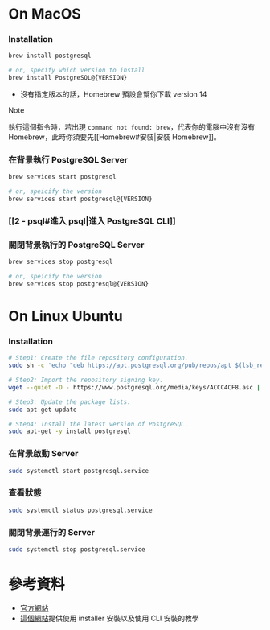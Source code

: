 # On MacOS

### Installation

```bash
brew install postgresql

# or, specify which version to install
brew install PostgreSQL@{VERSION}
```

- 沒有指定版本的話，Homebrew 預設會幫你下載 version 14

>[!Note]
>執行這個指令時，若出現 `command not found: brew`，代表你的電腦中沒有沒有 Homebrew，此時你須要先[[Homebrew#安裝|安裝 Homebrew]]。

### 在背景執行 PostgreSQL Server

```bash
brew services start postgresql

# or, speicify the version
brew services start postgresql@{VERSION}
```

### [[2 - psql#進入 psql|進入 PostgreSQL CLI]]

### 關閉背景執行的 PostgreSQL Server

```bash
brew services stop postgresql

# or, speicify the version
brew services stop postgresql@{VERSION}
```

# On Linux Ubuntu

### Installation

```bash
# Step1: Create the file repository configuration.
sudo sh -c 'echo "deb https://apt.postgresql.org/pub/repos/apt $(lsb_release -cs)-pgdg main" > /etc/apt/sources.list.d/pgdg.list'

# Step2: Import the repository signing key.
wget --quiet -O - https://www.postgresql.org/media/keys/ACCC4CF8.asc | sudo apt-key add -

# Step3: Update the package lists.
sudo apt-get update

# Step4: Install the latest version of PostgreSQL.
sudo apt-get -y install postgresql
```

### 在背景啟動 Server

```bash
sudo systemctl start postgresql.service
```

### 查看狀態

```bash
sudo systemctl status postgresql.service
```

### 關閉背景運行的 Server

```bash
sudo systemctl stop postgresql.service
```

# 參考資料

- [官方網站](https://www.postgresql.org/download/linux/ubuntu/)
- [這個網站](https://adamtheautomator.com/install-postgresql-on-mac/)提供使用 installer 安裝以及使用 CLI 安裝的教學
